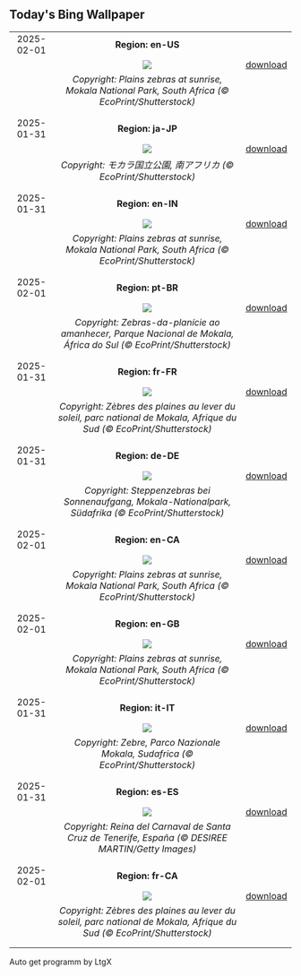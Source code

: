 ## Today's Bing Wallpaper
|      |      |      |
| :----: | :----: | :----: |
|2025-02-01|**Region: en-US**||
||![](https://www.bing.com/th?id=OHR.PlainsZebra_EN-US9488790690_UHD.jpg&pid=hp&w=1152&h=648&rs=1&c=4)| [download](https://www.bing.com/th?id=OHR.PlainsZebra_EN-US9488790690_UHD.jpg)|
||*Copyright: Plains zebras at sunrise, Mokala National Park, South Africa (© EcoPrint/Shutterstock)*
||
|||
|2025-01-31|**Region: ja-JP**||
||![](https://www.bing.com/th?id=OHR.PlainsZebra_JA-JP5699662720_UHD.jpg&pid=hp&w=1152&h=648&rs=1&c=4)| [download](https://www.bing.com/th?id=OHR.PlainsZebra_JA-JP5699662720_UHD.jpg)|
||*Copyright: モカラ国立公園, 南アフリカ (© EcoPrint/Shutterstock)*
||
|||
|2025-01-31|**Region: en-IN**||
||![](https://www.bing.com/th?id=OHR.PlainsZebra_EN-IN2514350674_UHD.jpg&pid=hp&w=1152&h=648&rs=1&c=4)| [download](https://www.bing.com/th?id=OHR.PlainsZebra_EN-IN2514350674_UHD.jpg)|
||*Copyright: Plains zebras at sunrise, Mokala National Park, South Africa (© EcoPrint/Shutterstock)*
||
|||
|2025-02-01|**Region: pt-BR**||
||![](https://www.bing.com/th?id=OHR.PlainsZebra_PT-BR0179432464_UHD.jpg&pid=hp&w=1152&h=648&rs=1&c=4)| [download](https://www.bing.com/th?id=OHR.PlainsZebra_PT-BR0179432464_UHD.jpg)|
||*Copyright: Zebras-da-planície ao amanhecer, Parque Nacional de Mokala, África do Sul (© EcoPrint/Shutterstock)*
||
|||
|2025-01-31|**Region: fr-FR**||
||![](https://www.bing.com/th?id=OHR.PlainsZebra_FR-FR3265795603_UHD.jpg&pid=hp&w=1152&h=648&rs=1&c=4)| [download](https://www.bing.com/th?id=OHR.PlainsZebra_FR-FR3265795603_UHD.jpg)|
||*Copyright: Zèbres des plaines au lever du soleil, parc national de Mokala, Afrique du Sud (© EcoPrint/Shutterstock)*
||
|||
|2025-01-31|**Region: de-DE**||
||![](https://www.bing.com/th?id=OHR.PlainsZebra_DE-DE9982406079_UHD.jpg&pid=hp&w=1152&h=648&rs=1&c=4)| [download](https://www.bing.com/th?id=OHR.PlainsZebra_DE-DE9982406079_UHD.jpg)|
||*Copyright: Steppenzebras bei Sonnenaufgang, Mokala-Nationalpark, Südafrika (© EcoPrint/Shutterstock)*
||
|||
|2025-02-01|**Region: en-CA**||
||![](https://www.bing.com/th?id=OHR.PlainsZebra_EN-CA2255570448_UHD.jpg&pid=hp&w=1152&h=648&rs=1&c=4)| [download](https://www.bing.com/th?id=OHR.PlainsZebra_EN-CA2255570448_UHD.jpg)|
||*Copyright: Plains zebras at sunrise, Mokala National Park, South Africa (© EcoPrint/Shutterstock)*
||
|||
|2025-02-01|**Region: en-GB**||
||![](https://www.bing.com/th?id=OHR.PlainsZebra_EN-GB0409319973_UHD.jpg&pid=hp&w=1152&h=648&rs=1&c=4)| [download](https://www.bing.com/th?id=OHR.PlainsZebra_EN-GB0409319973_UHD.jpg)|
||*Copyright: Plains zebras at sunrise, Mokala National Park, South Africa (© EcoPrint/Shutterstock)*
||
|||
|2025-01-31|**Region: it-IT**||
||![](https://www.bing.com/th?id=OHR.PlainsZebra_IT-IT2615421914_UHD.jpg&pid=hp&w=1152&h=648&rs=1&c=4)| [download](https://www.bing.com/th?id=OHR.PlainsZebra_IT-IT2615421914_UHD.jpg)|
||*Copyright: Zebre, Parco Nazionale Mokala, Sudafrica (© EcoPrint/Shutterstock)*
||
|||
|2025-01-31|**Region: es-ES**||
||![](https://www.bing.com/th?id=OHR.TenerifeCarnival2025_ES-ES0044754668_UHD.jpg&pid=hp&w=1152&h=648&rs=1&c=4)| [download](https://www.bing.com/th?id=OHR.TenerifeCarnival2025_ES-ES0044754668_UHD.jpg)|
||*Copyright: Reina del Carnaval de Santa Cruz de Tenerife, España (© DESIREE MARTIN/Getty Images)*
||
|||
|2025-02-01|**Region: fr-CA**||
||![](https://www.bing.com/th?id=OHR.PlainsZebra_FR-CA6166027619_UHD.jpg&pid=hp&w=1152&h=648&rs=1&c=4)| [download](https://www.bing.com/th?id=OHR.PlainsZebra_FR-CA6166027619_UHD.jpg)|
||*Copyright: Zèbres des plaines au lever du soleil, parc national de Mokala, Afrique du Sud (© EcoPrint/Shutterstock)*
||
|||

Auto get programm by LtgX
